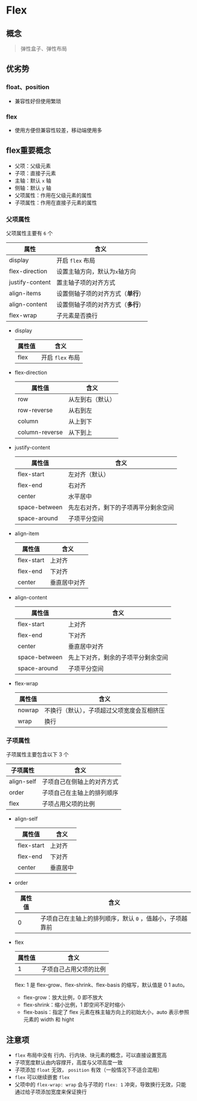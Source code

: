 # Flex

## 概念

> 弹性盒子、弹性布局

## 优劣势

### float、position

- 兼容性好但使用繁琐

### flex

- 使用方便但兼容性较差，移动端使用多

## flex重要概念

- 父项：父级元素
- 子项：直接子元素
- 主轴：默认 `x` 轴
- 侧轴：默认 `y` 轴
- 父项属性：作用在父级元素的属性
- 子项属性：作用在直接子元素的属性

### 父项属性

父项属性主要有 `6` 个

| 属性            | 含义                               |
| --------------- | ---------------------------------- |
| display         | 开启 `flex` 布局                     |
| flex-direction  | 设置主轴方向，默认为`x`轴方向      |
| justify-content | 置主轴子项的对齐方式               |
| align-items     | 设置侧轴子项的对齐方式（**单行**） |
| align-content   | 设置侧轴子项的对齐方式（**多行**） |
| flex-wrap       | 子元素是否换行                     |

- display

  | 属性值 | 含义           |
  | ------ | -------------- |
  | flex   | 开启 `flex` 布局 |

- flex-direction

  | 属性值         | 含义             |
  | -------------- | ---------------- |
  | row            | 从左到右（默认） |
  | row-reverse    | 从右到左         |
  | column         | 从上到下         |
  | column-reverse | 从下到上         |

- justify-content

  | 属性值        | 含义                                 |
  | ------------- | ------------------------------------ |
  | flex-start    | 左对齐（默认）                       |
  | flex-end      | 右对齐                               |
  | center        | 水平居中                             |
  | space-between | 先左右对齐，剩下的子项再平分剩余空间 |
  | space-around  | 子项平分空间                         |

- align-item

  | 属性值     | 含义         |
  | ---------- | ------------ |
  | flex-start | 上对齐       |
  | flex-end   | 下对齐       |
  | center     | 垂直居中对齐 |

- align-content

  | 属性值        | 含义                               |
  | ------------- | ---------------------------------- |
  | flex-start    | 上对齐                             |
  | flex-end      | 下对齐                             |
  | center        | 垂直居中对齐                       |
  | space-between | 先上下对齐，剩余的子项平分剩余空间 |
  | space-around  | 子项平分空间                       |

- flex-wrap

  | 属性值 | 含义                                       |
  | ------ | ------------------------------------------ |
  | nowrap | 不换行（默认），子项超过父项宽度会互相挤压 |
  | wrap   | 换行                                       |

### 子项属性

子项属性主要包含以下 3 个

| 子项属性   | 含义                       |
| ---------- | -------------------------- |
| align-self | 子项自己在侧轴上的对齐方式 |
| order      | 子项自己在主轴上的排列顺序 |
| flex       | 子项占用父项的比例         |

- align-self

  | 属性值     | 含义     |
  | ---------- | -------- |
  | flex-start | 上对齐   |
  | flex-end   | 下对齐   |
  | center     | 垂直居中 |

- order

  | 属性值 | 含义                                                    |
  | ------ | ------------------------------------------------------- |
  | 0      | 子项自己在主轴上的排列顺序，默认 `0` ，值越小，子项越靠前 |

- flex

  | 属性值 | 含义                   |
  | ------ | ---------------------- |
  | 1      | 子项自己占用父项的比例 |

  flex: 1 是 flex-grow、flex-shrink、flex-basis 的缩写，默认值是 0 1 auto。

  - flex-grow：放大比例，0 即不放大
  - flex-shrink：缩小比例，1 即空间不足时缩小
  - flex-basis：指定了 flex 元素在株主轴方向上的初始大小，auto 表示参照元素的 width 和 hight

## 注意项

- `flex` 布局中没有 行内、行内块、块元素的概念，可以直接设置宽高
- 子项宽度默认由内容撑开，高度与父项高度一致
- 子项添加 `float` 无效， `position` 有效（一般情况下不适合混用）
- `flex` 可以继续嵌套 `flex`
- 父项中的 `flex-wrap: wrap` 会与子项的 `flex: 1` 冲突，导致换行无效，只能通过给子项添加宽度来保证换行
